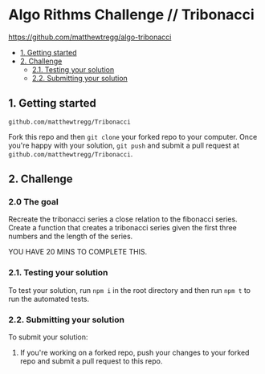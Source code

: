 # Algo Rithms Challenge // Tribonacci
https://github.com/matthewtregg/algo-tribonacci


- [1. Getting started](#1-getting-started)
- [2. Challenge](#2-challenge)
  - [2.1. Testing your solution](#21-testing-your-solution)
  - [2.2. Submitting your solution](#22-submitting-your-solution)

## 1. Getting started
  `github.com/matthewtregg/Tribonacci`

Fork this repo and then `git clone` your forked repo to your computer.
Once you're happy with your solution, `git push` and submit a pull request at
`github.com/matthewtregg/Tribonacci`.

## 2. Challenge

### 2.0 The goal
Recreate the tribonacci series a close relation to the fibonacci series. Create a function that creates a tribonacci series given the first three numbers and the length of the series. 

YOU HAVE 20 MINS TO COMPLETE THIS.

### 2.1. Testing your solution
To test your solution, run `npm i` in the root directory
and then run `npm t` to run the automated tests.

### 2.2. Submitting your solution

To submit your solution:

1. If you're working on a forked repo, push your changes to your forked repo and submit a pull request to this repo.
